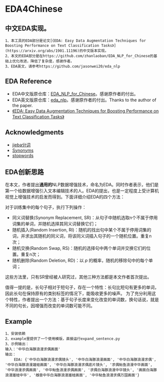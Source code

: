 # EDA4Chinese

## 中文EDA实现。
    1、本工具的EDA部分是论文[《EDA: Easy Data Augmentation Techniques for Boosting Performance on Text Classification Tasks》](https://arxiv.org/abs/1901.11196)的中文版本实现。  
    2、本文的EDA部分是在https://github.com/zhanlaoban/EDA_NLP_for_Chinese的基础上优化改进，降低了复杂度，感谢作者。
    3、EDA英文，请参考https://github.com/jasonwei20/eda_nlp
    

## EDA Reference

- EDA中文版原仓库：[EDA_NLP_for_Chinese](https://github.com/zhanlaoban/EDA_NLP_for_Chinese)。感谢原作者的付出。
- EDA英文版原仓库：[eda_nlp](https://github.com/jasonwei20/eda_nlp)。感谢原作者的付出。Thanks to the author of the paper.
- [《EDA: Easy Data Augmentation Techniques for Boosting Performance on Text Classification Tasks》](https://arxiv.org/abs/1901.11196)

## Acknowledgments

- [jieba分词](https://github.com/fxsjy/jieba)
- [Synonyms](https://github.com/huyingxi/Synonyms)
- [stopwords](https://github.com/goto456/stopwords)


## EDA创新思路

在本文，作者提出**通用的**NLP数据增强技术，命名为EDA。同时作者表示，他们是第一个给数据增强引入文本编辑技术的人。EDA的提出，也是一定程度上受计算机视觉上增强技术的启发而得到。下面详细介绍EDA的四个方法：

对于训练集中的每个句子，执行下列操作：

- 同义词替换(Synonym Replacement, SR)：从句子中随机选取n个不属于停用词集的单词，并随机选择其同义词替换它们；
- 随机插入(Random Insertion, RI)：随机的找出句中某个不属于停用词集的词，并求出其随机的同义词，将该同义词插入句子的一个随机位置。重复n次；
- 随机交换(Random Swap, RS)：随机的选择句中两个单词并交换它们的位置。重复n次；
- 随机删除(Random Deletion, RD)：以 $p$ 的概率，随机的移除句中的每个单词；

这些方法里，只有SR曾经被人研究过，其他三种方法都是本文作者首次提出。

值得一提的是，长句子相对于短句子，存在一个特性：长句比短句有更多的单词，因此长句在保持原有的类别标签的情况下，能吸收更多的噪声。
为了充分利用这个特性，作者提出一个方法：基于句子长度来变化改变的单词数，换句话说，就是不同的句长，因增强而改变的单词数可能不同。


## Example

    1、安装依赖
    2、example里提供了一个使用模版，直接运行expand_sentence.py
    3、示例输出：
    输入：'中华白海豚浪漫求偶画面'
    输出：
        EDA: {'中华白海豚浪漫求偶镜头', '中华白海豚浪漫画面', '中华白海豚浪漫求偶', '中华白海豚浪漫雄蛙画面', '中华白海豚浪漫求偶底片镜头', '求偶鲇鱼浪漫中华画面', '中华浪漫求偶画面', '中华鲇鱼浪漫求偶画面', '求偶白海豚浪漫中华镜头', '画面白海豚浪漫雄蛙中华', '雌兽中华白海豚浪漫雄蛙画面', '中华鲇鱼浪漫求偶万国画面'}
        